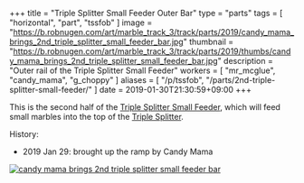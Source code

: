 +++
title = "Triple Splitter Small Feeder Outer Bar"
type = "parts"
tags = [ "horizontal", "part", "tssfob" ]
image = "https://b.robnugen.com/art/marble_track_3/track/parts/2019/candy_mama_brings_2nd_triple_splitter_small_feeder_bar.jpg"
thumbnail = "https://b.robnugen.com/art/marble_track_3/track/parts/2019/thumbs/candy_mama_brings_2nd_triple_splitter_small_feeder_bar.jpg"
description = "Outer rail of the Triple Splitter Small Feeder"
workers = [
    "mr_mcglue",
    "candy_mama",
    "g_choppy"
]
aliases = [
    "/p/tssfob",
    "/parts/2nd-triple-splitter-small-feeder/"
]
date = 2019-01-30T21:30:59+09:00
+++

This is the second half of the [Triple Splitter Small Feeder](/p/tssf),
which will feed small marbles into the top of the
[Triple Splitter](/p/ts).

History:

* 2019 Jan 29: brought up the ramp by Candy Mama

[![candy mama brings 2nd triple splitter small feeder bar](//b.robnugen.com/art/marble_track_3/track/parts/2019/thumbs/candy_mama_brings_2nd_triple_splitter_small_feeder_bar.jpg)](//b.robnugen.com/art/marble_track_3/track/parts/2019/candy_mama_brings_2nd_triple_splitter_small_feeder_bar.jpg)

